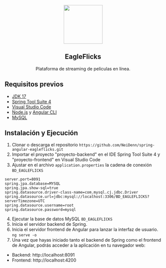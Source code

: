 <p align="center">
  <img src="https://www.erupt.xyz/demo/erupt.svg" align="center" width="125">
</p>
<div align="center">
  <h2>EagleFlicks</h2>
  <p>Plataforma de streaming de películas en línea.</p>
</div>

## Requisitos previos
- [JDK 17](https://adoptium.net/es/temurin/releases/?version=17&os=windows&arch=x64&package=jdk)
- [Spring Tool Suite 4](https://spring.io/tools)
- [Visual Studio Code](https://code.visualstudio.com/)
- [Node.js](https://nodejs.org/) y [Angular CLI](https://angular.io/cli)
- [MySQL](https://www.mysql.com/)

## Instalación y Ejecución
1. Clonar o descarga el repositorio `https://github.com/NeiDenn/spring-angular-eagleflicks.git`
2. Importar el proyecto "proyecto-backend" en el IDE Spring Tool Suite 4 y "proyecto-frontend" en Visual Studio Code
3. Ajustar en el archivo `application.properties` la cadena de conexión `BD_EAGLEFLICKS`
```
server.port=8091
spring.jpa.database=MYSQL
spring.jpa.show-sql=true
spring.datasource.driver-class-name=com.mysql.cj.jdbc.Driver
spring.datasource.url=jdbc:mysql://localhost:3306/BD_EAGLEFLICKS?serverTimezone=UTC
spring.datasource.username=root
spring.datasource.password=mysql
```

4. Ejecutar la base de datos MySQL `BD_EAGLEFLICKS`
5. Inicia el servidor backend de Spring. 
6. Inicia el servidor frontend de Angular para lanzar la interfaz de usuario. `ng serve -o`
7. Una vez que hayas iniciado tanto el backend de Spring como el frontend de Angular, podrás acceder a la aplicación en tu navegador web:

- Backend: http://localhost:8091
- Frontend: http://localhost:4200
